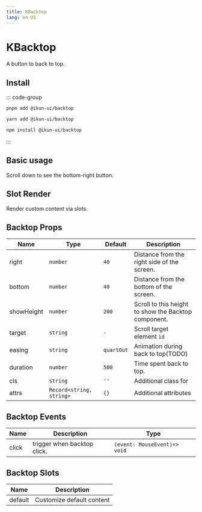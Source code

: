 ```yaml
---
title: KBacktop
lang: en-US
---
```


# KBacktop

A button to back to top.

## Install

::: code-group

```bash [pnpm]
pnpm add @ikun-ui/backtop
```

```bash [yarn]
yarn add @ikun-ui/backtop
```

```bash [npm]
npm install @ikun-ui/backtop
```

:::

## Basic usage

Scroll down to see the bottom-right button.

<demo src="backtop/basic.svelte"  github='Backtop'></demo>

## Slot Render

Render custom content via slots.

<demo src="backtop/custom.svelte" github='Backtop'></demo>

## Backtop Props

| Name       | Type                     | Default    | Description                                          |
| ---------- | ------------------------ | ---------- | ---------------------------------------------------- |
| right      | `number`                 | `40`       | Distance from the right side of the screen.          |
| bottom     | `number`                 | `40`       | Distance from the bottom of the screen.              |
| showHeight | `number`                 | `200`      | Scroll to this height to show the Backtop component. |
| target     | `string`                 | `-`        | Scroll target element `id`                           |
| easing     | `string`                 | `quartOut` | Animation during back to top(TODO)                   |
| duration   | `number`                 | `500`      | Time spent back to top.                              |
| cls        | `string`                 | `''`       | Additional class for                                 |
| attrs      | `Record<string, string>` | `{}`       | Additional attributes                                |

## Backtop Events

| Name  | Description                 | Type                         |
| ----- | --------------------------- | ---------------------------- |
| click | trigger when backtop click. | `(event: MouseEvent)=> void` |

## Backtop Slots

| Name    | Description               |
| ------- | ------------------------- |
| default | Customize default content |
